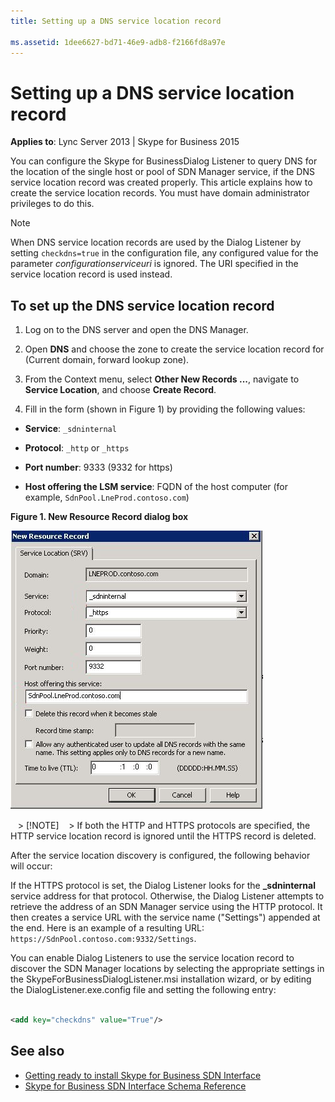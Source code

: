 ```yaml
---
title: Setting up a DNS service location record
 
ms.assetid: 1dee6627-bd71-46e9-adb8-f2166fd8a97e
---
```



# Setting up a DNS service location record


  
    
    

 **Applies to**: Lync Server 2013 | Skype for Business 2015

You can configure the Skype for BusinessDialog Listener to query DNS for the location of the single host or pool of SDN Manager service, if the DNS service location record was created properly. This article explains how to create the service location records. You must have domain administrator privileges to do this. 
  
> [!NOTE]
> When DNS service location records are used by the Dialog Listener by setting  `checkdns=true` in the configuration file, any configured value for the parameter _configurationserviceuri_ is ignored. The URI specified in the service location record is used instead.
  
    
    


## To set up the DNS service location record


  
    
    

1. Log on to the DNS server and open the DNS Manager. 
    
  
2. Open **DNS** and choose the zone to create the service location record for (Current domain, forward lookup zone).
    
  
3. From the Context menu, select **Other New Records ...**, navigate to **Service Location**, and choose **Create Record**.
    
  
4. Fill in the form (shown in Figure 1) by providing the following values: 
    
  - **Service**: `_sdninternal`
    
  
  - **Protocol**: `_http` or `_https`
    
  
  - **Port number**: 9333 (9332 for https)
    
  
  - **Host offering the LSM service**: FQDN of the host computer (for example, `SdnPool.LneProd.contoso.com`) 
    
  

   **Figure 1. New Resource Record dialog box**

  

  ![Add DNS SVR records](../images/Lync_Sdn_interface_New_resource_record.jpg)
  

    
   > [!NOTE]
   > If both the HTTP and HTTPS protocols are specified, the HTTP service location record is ignored until the HTTPS record is deleted. 

After the service location discovery is configured, the following behavior will occur: 
  
If the HTTPS protocol is set, the Dialog Listener looks for the **_sdninternal** service address for that protocol. Otherwise, the Dialog Listener attempts to retrieve the address of an SDN Manager service using the HTTP protocol. It then creates a service URL with the service name ("Settings") appended at the end. Here is an example of a resulting URL: `https://SdnPool.contoso.com:9332/Settings`. 
  
    
    
You can enable Dialog Listeners to use the service location record to discover the SDN Manager locations by selecting the appropriate settings in the SkypeForBusinessDialogListener.msi installation wizard, or by editing the DialogListener.exe.config file and setting the following entry: 
  

```xml

<add key="checkdns" value="True"/>
```


## See also

-  [Getting ready to install Skype for Business SDN Interface](getting-ready-to-install-sdn-interface.md)  
-  [Skype for Business SDN Interface Schema Reference](skype-for-business-sdn-interface-schema-reference.md)
    
  

